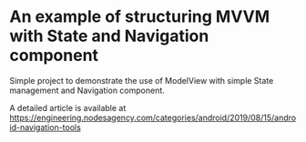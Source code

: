 # An example of structuring MVVM with State and Navigation component
Simple project to demonstrate the use of ModelView with simple State management and Navigation component.

A detailed article is available at https://engineering.nodesagency.com/categories/android/2019/08/15/android-navigation-tools